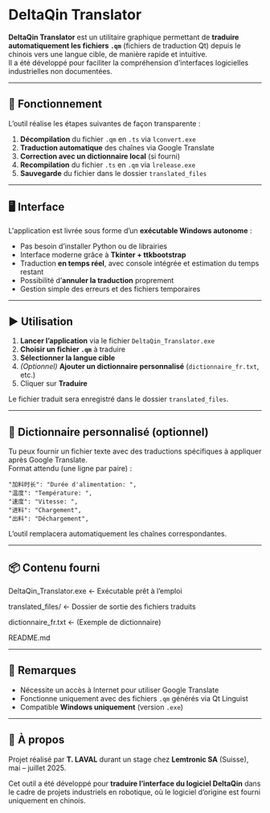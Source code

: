 # DeltaQin Translator

**DeltaQin Translator** est un utilitaire graphique permettant de **traduire automatiquement les fichiers `.qm`** (fichiers de traduction Qt) depuis le chinois vers une langue cible, de manière rapide et intuitive.  
Il a été développé pour faciliter la compréhension d’interfaces logicielles industrielles non documentées.

---

## 🧠 Fonctionnement

L’outil réalise les étapes suivantes de façon transparente :

1. **Décompilation** du fichier `.qm` en `.ts` via `lconvert.exe`
2. **Traduction automatique** des chaînes via Google Translate
3. **Correction avec un dictionnaire local** (si fourni)
4. **Recompilation** du fichier `.ts` en `.qm` via `lrelease.exe`
5. **Sauvegarde** du fichier dans le dossier `translated_files`

---

## 🖥️ Interface

L'application est livrée sous forme d’un **exécutable Windows autonome** :

- Pas besoin d’installer Python ou de librairies
- Interface moderne grâce à **Tkinter + ttkbootstrap**
- Traduction **en temps réel**, avec console intégrée et estimation du temps restant
- Possibilité d’**annuler la traduction** proprement
- Gestion simple des erreurs et des fichiers temporaires

---

## ▶️ Utilisation

1. **Lancer l’application** via le fichier `DeltaQin_Translator.exe`
2. **Choisir un fichier `.qm`** à traduire
3. **Sélectionner la langue cible**
4. *(Optionnel)* **Ajouter un dictionnaire personnalisé** (`dictionnaire_fr.txt`, etc.)
5. Cliquer sur **Traduire**

Le fichier traduit sera enregistré dans le dossier `translated_files`.

---

## 📁 Dictionnaire personnalisé (optionnel)

Tu peux fournir un fichier texte avec des traductions spécifiques à appliquer après Google Translate.  
Format attendu (une ligne par paire) :

    "加料时长": "Durée d'alimentation: ",
    "温度": "Température: ",
    "速度": "Vitesse: ",
    "进料": "Chargement",
    "出料": "Déchargement",

L’outil remplacera automatiquement les chaînes correspondantes.

---

## 📦 Contenu fourni

DeltaQin_Translator.exe ← Exécutable prêt à l’emploi

translated_files/ ← Dossier de sortie des fichiers traduits

dictionnaire_fr.txt ← (Exemple de dictionnaire)

README.md


---

## 📌 Remarques

- Nécessite un accès à Internet pour utiliser Google Translate
- Fonctionne uniquement avec des fichiers `.qm` générés via Qt Linguist
- Compatible **Windows uniquement** (version `.exe`)

---

## 🧾 À propos

Projet réalisé par **T. LAVAL** durant un stage chez **Lemtronic SA** (Suisse), mai – juillet 2025.

Cet outil a été développé pour **traduire l’interface du logiciel DeltaQin** dans le cadre de projets industriels en robotique, où le logiciel d’origine est fourni uniquement en chinois.

